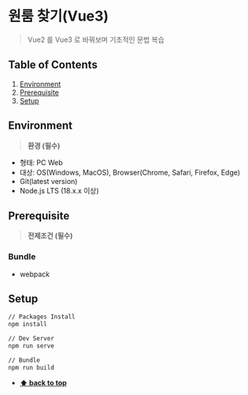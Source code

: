 # 원룸 찾기(Vue3)

> Vue2 를 Vue3 로 바꿔보며 기초적인 문법 복습


## Table of Contents

1. [Environment](#environment)
2. [Prerequisite](#prerequisite)
3. [Setup](#Setup)


## Environment

> **환경 (필수)**

- 형태: PC Web
- 대상: OS(Windows, MacOS), Browser(Chrome, Safari, Firefox, Edge)
- Git(latest version)
- Node.js LTS (18.x.x 이상)

## Prerequisite

> **전제조건 (필수)**

### Bundle
- webpack

## Setup

```sh
// Packages Install
npm install

// Dev Server
npm run serve

// Bundle
npm run build
```

- **[⬆ back to top](#table-of-contents)**
